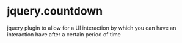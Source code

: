 jquery.countdown
================

jquery plugin to allow for a UI interaction by which you can have an interaction have after a certain period of time
